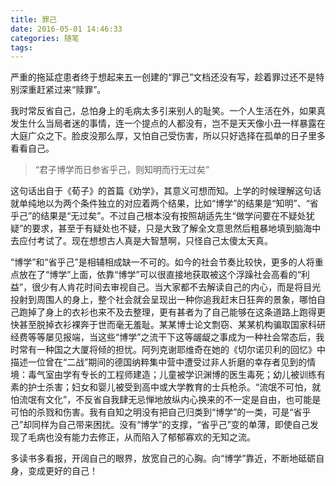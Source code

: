 ```yaml
---
title: 罪己
date: 2016-05-01 14:46:33
categories: 随笔
tags:
---
```

严重的拖延症患者终于想起来五一创建的“罪己”文档还没有写，趁着罪过还不是特别深重赶紧过来“赎罪”。

我时常反省自己，总怕身上的毛病太多引来别人的耻笑。一个人生活在外，如果真发生什么当局者迷的事情，连一个提点的人都没有，岂不是天天像小丑一样暴露在大庭广众之下。脸皮没那么厚，又怕自己受伤害，所以只好选择在孤单的日子里多看看自己。

> “君子博学而日参省乎己，则知明而行无过矣”

这句话出自于《荀子》的首篇《劝学》，其意义可想而知。上学的时候理解这句话就单纯地以为两个条件独立的对应着两个结果，比如“博学”的结果是“知明”、“省乎己”的结果是“无过矣”。不过自己根本没有按照胡适先生“做学问要在不疑处犹疑”的要求，甚至于有疑处也不疑，只是大致了解全文意思然后粗暴地填到脑海中去应付考试了。现在想想古人真是大智慧啊，只怪自己太傻太天真。

“博学”和“省乎己”是相辅相成缺一不可的。如今的社会节奏比较快，更多的人将重点放在了“博学”上面，依靠“博学”可以很直接地获取被这个浮躁社会高看的“利益”，很少有人肯花时间去审视自己。当大家都不去解读自己的内心，而是将目光投射到周围人的身上，整个社会就会呈现出一种你追我赶末日狂奔的景象，哪怕自己跑掉了身上的衣衫也来不及去整理，更有甚者为了自己能够在这条道路上跑得更快甚至脱掉衣衫裸奔于世而毫无羞耻。某某博士论文剽窃、某某机构骗取国家科研经费等等屡见报端，当这些“博学”之流干下这等龌龊之事成为一种社会常态后，我时常有一种国之大厦将倾的担忧。阿列克谢耶维奇在她的《切尔诺贝利的回忆》中描述一位曾在“二战”期间的德国纳粹集中营中遭受过非人折磨的幸存者见到的情境：毒气室由学有专长的工程师建造；儿童被学识渊博的医生毒死；幼儿被训练有素的护士杀害；妇女和婴儿被受到高中或大学教育的士兵枪杀。“流氓不可怕，就怕流氓有文化”，不反省自我肆无忌惮地放纵内心换来的不一定是自由，也可能是可怕的杀戮和伤害。我有自知之明没有把自己归类到“博学”的一类，可是“省乎己”却同样为自己带来困扰。没有“博学”的支撑，“省乎己”变的单薄，即使自己发现了毛病也没有能力去修正，从而陷入了郁郁寡欢的无知之流。

多读书多看报，开阔自己的眼界，放宽自己的心胸。向“博学”靠近，不断地砥砺自身，变成更好的自己！
